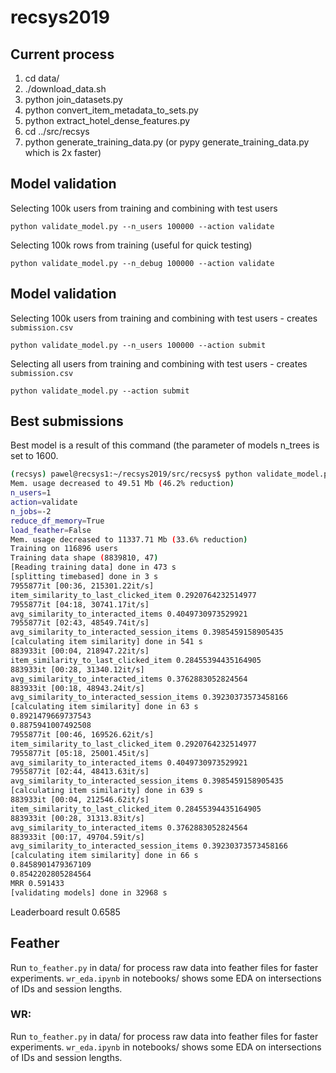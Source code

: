 # recsys2019

Current process
---------------

1. cd data/
2. ./download_data.sh
3. python join_datasets.py
4. python convert_item_metadata_to_sets.py
5. python extract_hotel_dense_features.py
6. cd ../src/recsys
7. python generate_training_data.py (or pypy generate_training_data.py which is 2x faster)

Model validation
---------------

Selecting 100k users from training and combining with test users
```
python validate_model.py --n_users 100000 --action validate
```

Selecting 100k rows from training (useful for quick testing)
```
python validate_model.py --n_debug 100000 --action validate
```

Model validation
---------------

Selecting 100k users from training and combining with test users - creates `submission.csv`
```
python validate_model.py --n_users 100000 --action submit
```

Selecting all users from training and combining with test users - creates `submission.csv`
```
python validate_model.py --action submit
```

Best submissions
---------------

Best model is a result of this command (the parameter of models n_trees is set to 1600.

```bash
(recsys) pawel@recsys1:~/recsys2019/src/recsys$ python validate_model.py --n_users 1 --action validate
Mem. usage decreased to 49.51 Mb (46.2% reduction)
n_users=1
action=validate
n_jobs=-2
reduce_df_memory=True
load_feather=False
Mem. usage decreased to 11337.71 Mb (33.6% reduction)
Training on 116896 users
Training data shape (8839810, 47)
[Reading training data] done in 473 s
[splitting timebased] done in 3 s
7955877it [00:36, 215301.22it/s]
item_similarity_to_last_clicked_item 0.2920764232514977
7955877it [04:18, 30741.17it/s]
avg_similarity_to_interacted_items 0.4049730973529921
7955877it [02:43, 48549.74it/s]
avg_similarity_to_interacted_session_items 0.3985459158905435
[calculating item similarity] done in 541 s
883933it [00:04, 218947.22it/s]
item_similarity_to_last_clicked_item 0.28455394435164905
883933it [00:28, 31340.12it/s]
avg_similarity_to_interacted_items 0.3762883052824564
883933it [00:18, 48943.24it/s]
avg_similarity_to_interacted_session_items 0.39230373573458166
[calculating item similarity] done in 63 s
0.8921479669737543
0.8875941007492508
7955877it [00:46, 169526.62it/s]
item_similarity_to_last_clicked_item 0.2920764232514977
7955877it [05:18, 25001.45it/s]
avg_similarity_to_interacted_items 0.4049730973529921
7955877it [02:44, 48413.63it/s]
avg_similarity_to_interacted_session_items 0.3985459158905435
[calculating item similarity] done in 639 s
883933it [00:04, 212546.62it/s]
item_similarity_to_last_clicked_item 0.28455394435164905
883933it [00:28, 31313.83it/s]
avg_similarity_to_interacted_items 0.3762883052824564
883933it [00:17, 49704.59it/s]
avg_similarity_to_interacted_session_items 0.39230373573458166
[calculating item similarity] done in 66 s
0.8458901479367109
0.8542202805284564
MRR 0.591433
[validating models] done in 32968 s
```

Leaderboard result 0.6585


Feather
---------------

Run `to_feather.py` in data/ for process raw data into feather files for faster experiments.
`wr_eda.ipynb` in notebooks/ shows some EDA on intersections of IDs and session lengths.

### WR:

Run `to_feather.py` in data/ for process raw data into feather files for faster experiments.
`wr_eda.ipynb` in notebooks/ shows some EDA on intersections of IDs and session lengths.
